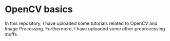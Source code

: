 # OpenCV basics
In this repository, I have uploaded some tutorials related to OpenCV and Image Processing.
Furthermore, I have uploaded some other preprocessing stuffs.
